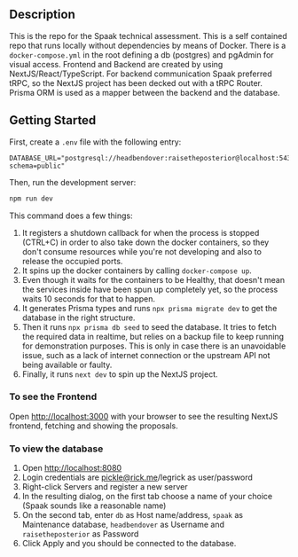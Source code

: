 ## Description

This is the repo for the Spaak technical assessment. This is a self contained repo that runs locally without dependencies by means of Docker. There is a `docker-compose.yml` in the root defining a db (postgres) and pgAdmin for visual access. Frontend and Backend are created by using NextJS/React/TypeScript. For backend communication Spaak preferred tRPC, so the NextJS project has been decked out with a tRPC Router. Prisma ORM is used as a mapper between the backend and the database.

## Getting Started

First, create a `.env` file with the following entry:

```
DATABASE_URL="postgresql://headbendover:raisetheposterior@localhost:5432/spaak?schema=public"
```

Then, run the development server:

```bash
npm run dev
```

This command does a few things:

1. It registers a shutdown callback for when the process is stopped (CTRL+C) in order to also take down the docker containers, so they don't consume resources while you're not developing and also to release the occupied ports.
2. It spins up the docker containers by calling `docker-compose up`.
3. Even though it waits for the containers to be Healthy, that doesn't mean the services inside have been spun up completely yet, so the process waits 10 seconds for that to happen.
4. It generates Prisma types and runs `npx prisma migrate dev` to get the database in the right structure.
5. Then it runs `npx prisma db seed` to seed the database. It tries to fetch the required data in realtime, but relies on a backup file to keep running for demonstration purposes. This is only in case there is an unavoidable issue, such as a lack of internet connection or the upstream API not being available or faulty.
6. Finally, it runs `next dev` to spin up the NextJS project.

### To see the Frontend
Open [http://localhost:3000](http://localhost:3000) with your browser to see the resulting NextJS frontend, fetching and showing the proposals.

### To view the database
1. Open [http://localhost:8080](http://localhost:8080)
2. Login credentials are pickle@rick.me/legrick as user/password
3. Right-click Servers and register a new server
4. In the resulting dialog, on the first tab choose a name of your choice (Spaak sounds like a reasonable name)
5. On the second tab, enter `db` as Host name/address, `spaak` as Maintenance database, `headbendover` as Username and `raisetheposterior` as Password
6. Click Apply and you should be connected to the database.
